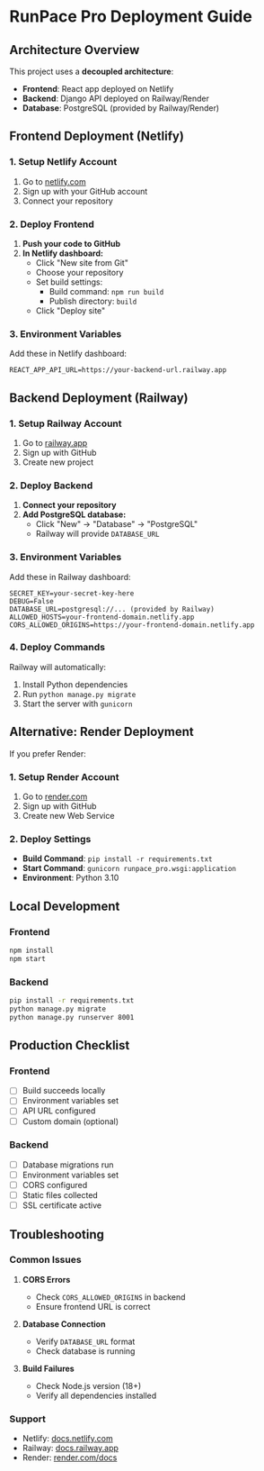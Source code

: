 # RunPace Pro Deployment Guide

## Architecture Overview

This project uses a **decoupled architecture**:
- **Frontend**: React app deployed on Netlify
- **Backend**: Django API deployed on Railway/Render
- **Database**: PostgreSQL (provided by Railway/Render)

## Frontend Deployment (Netlify)

### 1. Setup Netlify Account
1. Go to [netlify.com](https://netlify.com)
2. Sign up with your GitHub account
3. Connect your repository

### 2. Deploy Frontend
1. **Push your code to GitHub**
2. **In Netlify dashboard:**
   - Click "New site from Git"
   - Choose your repository
   - Set build settings:
     - Build command: `npm run build`
     - Publish directory: `build`
   - Click "Deploy site"

### 3. Environment Variables
Add these in Netlify dashboard:
```
REACT_APP_API_URL=https://your-backend-url.railway.app
```

## Backend Deployment (Railway)

### 1. Setup Railway Account
1. Go to [railway.app](https://railway.app)
2. Sign up with GitHub
3. Create new project

### 2. Deploy Backend
1. **Connect your repository**
2. **Add PostgreSQL database:**
   - Click "New" → "Database" → "PostgreSQL"
   - Railway will provide `DATABASE_URL`

### 3. Environment Variables
Add these in Railway dashboard:
```
SECRET_KEY=your-secret-key-here
DEBUG=False
DATABASE_URL=postgresql://... (provided by Railway)
ALLOWED_HOSTS=your-frontend-domain.netlify.app
CORS_ALLOWED_ORIGINS=https://your-frontend-domain.netlify.app
```

### 4. Deploy Commands
Railway will automatically:
1. Install Python dependencies
2. Run `python manage.py migrate`
3. Start the server with `gunicorn`

## Alternative: Render Deployment

If you prefer Render:

### 1. Setup Render Account
1. Go to [render.com](https://render.com)
2. Sign up with GitHub
3. Create new Web Service

### 2. Deploy Settings
- **Build Command**: `pip install -r requirements.txt`
- **Start Command**: `gunicorn runpace_pro.wsgi:application`
- **Environment**: Python 3.10

## Local Development

### Frontend
```bash
npm install
npm start
```

### Backend
```bash
pip install -r requirements.txt
python manage.py migrate
python manage.py runserver 8001
```

## Production Checklist

### Frontend
- [ ] Build succeeds locally
- [ ] Environment variables set
- [ ] API URL configured
- [ ] Custom domain (optional)

### Backend
- [ ] Database migrations run
- [ ] Environment variables set
- [ ] CORS configured
- [ ] Static files collected
- [ ] SSL certificate active

## Troubleshooting

### Common Issues

1. **CORS Errors**
   - Check `CORS_ALLOWED_ORIGINS` in backend
   - Ensure frontend URL is correct

2. **Database Connection**
   - Verify `DATABASE_URL` format
   - Check database is running

3. **Build Failures**
   - Check Node.js version (18+)
   - Verify all dependencies installed

### Support
- Netlify: [docs.netlify.com](https://docs.netlify.com)
- Railway: [docs.railway.app](https://docs.railway.app)
- Render: [render.com/docs](https://render.com/docs) 
